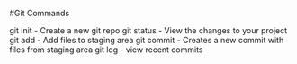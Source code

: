 #Git Commands

git init - Create a new git repo
git status - View the changes to your project
git add - Add files to staging area
git commit - Creates a new commit with files from staging area
git log - view recent commits
